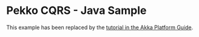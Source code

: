 # Pekko CQRS - Java Sample

This example has been replaced by the [tutorial in the Akka Platform Guide](https://developer.lightbend.com/docs/akka-platform-guide/microservices-tutorial/index.html).